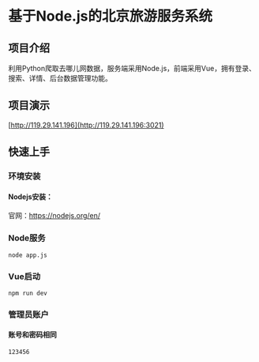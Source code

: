 # 基于Node.js的北京旅游服务系统
## 项目介绍
利用Python爬取去哪儿网数据，服务端采用Node.js，前端采用Vue，拥有登录、搜索、详情、后台数据管理功能。
## 项目演示
[http://119.29.141.196](http://119.29.141.196:3021)

## 快速上手
### 环境安装
#### Nodejs安装：
官网：https://nodejs.org/en/

### Node服务
```
node app.js
```
### Vue启动
```
npm run dev
```
### 管理员账户
#### 账号和密码相同
```
123456 
```
